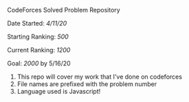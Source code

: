CodeForces Solved Problem Repository

Date Started: *4/11/20*

Starting Ranking: *500*

Current Ranking: *1200*

Goal: *2000* by 5/16/20

1. This repo will cover my work that I've done on codeforces
2. File names are prefixed with the problem number
3. Language used is Javascript!
